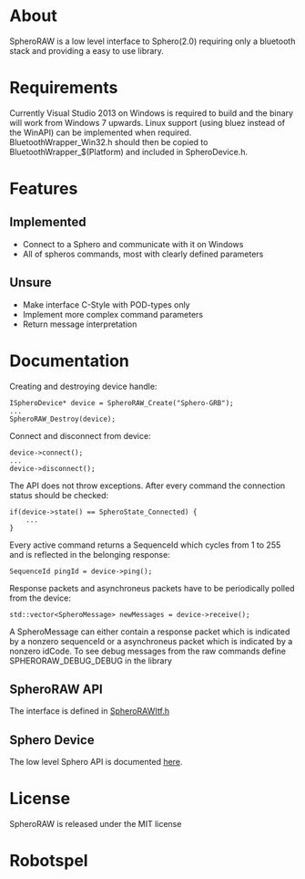 # About

SpheroRAW is a low level interface to Sphero(2.0) requiring only a bluetooth stack and providing a easy to use library.

# Requirements

Currently Visual Studio 2013 on Windows is required to build and the binary will work from Windows 7 upwards. Linux support (using bluez instead of the WinAPI) can be implemented when required. BluetoothWrapper_Win32.h should then be copied to BluetoothWrapper_$(Platform) and included in SpheroDevice.h.

# Features

## Implemented

* Connect to a Sphero and communicate with it on Windows
* All of spheros commands, most with clearly defined parameters

## Unsure

* Make interface C-Style with POD-types only
* Implement more complex command parameters
* Return message interpretation

# Documentation

Creating and destroying device handle:

	ISpheroDevice* device = SpheroRAW_Create("Sphero-GRB");
	...
	SpheroRAW_Destroy(device);

Connect and disconnect from device:

	device->connect();
	...
	device->disconnect();
	
The API does not throw exceptions. After every command the connection status should be checked:

	if(device->state() == SpheroState_Connected) {
		...
	}
	
Every active command returns a SequenceId which cycles from 1 to 255 and is reflected in the belonging response:

	SequenceId pingId = device->ping();

Response packets and asynchroneus packets have to be periodically polled from the device:

	std::vector<SpheroMessage> newMessages = device->receive();
	
A SpheroMessage can either contain a response packet which is indicated by a nonzero sequenceId or a asynchroneus packet which is indicated by a nonzero idCode. To see debug messages from the raw commands define SPHERORAW_DEBUG_DEBUG in the library

## SpheroRAW API

The interface is defined in [SpheroRAWItf.h](https://github.com/PaulFreund/SpheroRAW/blob/master/SpheroRAW/SpheroRAWItf.h)

## Sphero Device
The low level Sphero API is documented [here](https://github.com/orbotix/DeveloperResources/raw/master/docs/Sphero_API_1.50.pdf).

# License

SpheroRAW is released under the MIT license
# Robotspel
